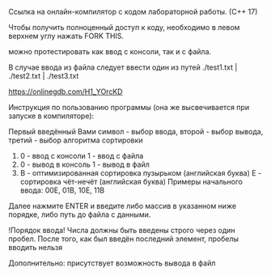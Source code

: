 Ссылка на онлайн-компилятор с кодом лабораторной работы. (С++ 17)

Чтобы получить полноценный доступ к коду, необходимо в левом верхнем углу нажать FORK THIS.

можно протестировать как ввод с консоли, так и с файла.

В случае ввода из файла следует ввести один из путей ./test1.txt | ./test2.txt | ./test3.txt


https://onlinegdb.com/H1_YOrcKD



Инструкция по пользованию программы (она же высвечивается при запуске в компиляторе):

Первый введённый Вами символ - выбор ввода, второй - выбор вывода, третий - выбор алгоритма сортировки
1) 0 - ввод с консоли
   1 - ввод с файла
2) 0 - вывод в консоль
   1 - вывод в файл
3) B - оптимизированная сортировка пузырьком (английская буква)
   E - сортировка чёт-нечёт (английская буква)
   Примеры начального ввода: 00E, 01B, 10E, 11B 


Далее нажмите ENTER и введите либо массив в указанном ниже порядке, либо путь до файла с данными.
                                                                                                                          
!Порядок ввода!
Числа должны быть введены строго через один пробел.
После того, как был введён последний элемент, пробелы вводить нельзя

Дополнительно: присутствует возможность вывода в файл